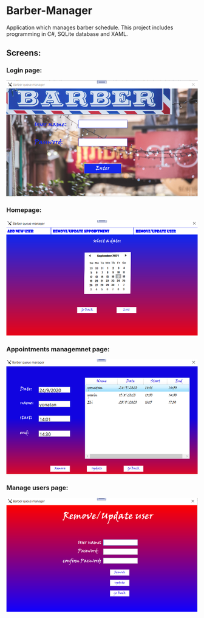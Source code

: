 # Barber-Manager
Application which manages barber schedule. This project includes programming in C#, SQLite database and XAML.

## Screens:

### Login page:
![A test image](./barberManager/Screenshots/Login.png)

### Homepage:
![A test image](./barberManager/Screenshots/Homepage.png)

### Appointments managemnet page:
![A test image](./barberManager/Screenshots/Appointments.png)

### Manage users page:
![A test image](./barberManager/Screenshots/Manage-users.png)

